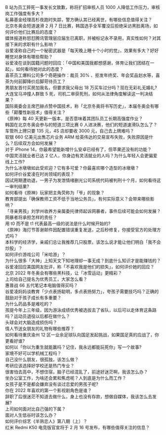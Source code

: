 B 站为员工猝死一事发长文致歉，称将扩招审核人员 1000 人降低工作压力，审核岗工作强度有多大？  
私募基金经理高杉夜跑时失踪，警方确认其已经离世，有哪些信息值得关注？  
北京冬奥会短道速滑 2 月 7 日比赛，韩国选手全军覆没后拒绝采访黑脸离场，如何评价他们比赛后的态度？  
媒体报道称怒怼腾讯管理层应届生已离职，并被标记永不录用，真实性如何？对其接下来的求职有什么影响？  
谷爱凌称自己的一个秘密武器是「每天晚上睡十个小时的觉」，效果有多大？好好睡觉对身体有哪些帮助？  
谷爱凌在谈到国籍问题时回应：「中国和美国我都想感谢，体育让我们团结在一起」，如何看待她对此的态度？  
喜茶员工爆料公司多个奇葩操作：裁员 30% 、拒发年终奖、年会奖品划水等，喜茶为何前脚降价后脚苛待员工？  
男朋友首付买房加我名，但要求我父母出 18 万买车过分吗？现在无彩礼无婚礼?  
大连宝马冲撞人群致 5 死，司机二审获死刑，如何从法律角度解读这一判决结果？  
国际奥委会主席巴赫点赞中国技术，称「北京冬奥将书写历史」，本届冬奥会有哪些「颠覆性新技术」值得关注？  
《原神》每 40 天更新一版本，是否意味着其团队员工长期高强度作业？  
韩国在北京冬奥会参与的短道三项比赛 0 人进决赛，他们的短道速滑队怎么了？  
车管所上牌只要 135 元，4S 店却要收 3000 元，自己去上牌难吗？  
软银 660 亿美元出售芯片业务 ARM 给英伟达的交易宣布失败，失败原因是什么？后续双方会如何发展？  
对于 iPhone 14，你最希望能新增什么安卓已经有了，但苹果还没有的功能？  
中国灵活就业者已达 2 亿人，你身边有灵活就业的人吗？为什么年轻人会更偏爱线上工作?  
为什么冰墩墩如此受欢迎？它有多可爱？你最喜欢哪个造型的冰墩墩？  
如何评价谷爱凌在时尚领域的表现？  
因试用期遭劝退，一男子为发泄情绪删光公司系统代码被判刑十个月，如何看待这一审判结果?  
如何看待《原神》玩家把主角荧称为「爷」的现象？  
教育部提出「确保教师工资不低于当地公务员」，有何实际意义？会带来哪些影响？  
「寻亲男孩」刘学州收养方亲属委托律师起诉网暴者，事件后续可能会如何发展？网暴者将承担怎样的责任？  
用 t0 而不是 t1 代表最高一级的说法是什么时候开始的?  
《原神》海灯节答谢邮件因配置错误重复发送，之后秒修复，你接受官方的处理方式吗？  
本科学的经济学，亲戚们总让我推荐几只股票，该怎么说才能让他们明白「我不会炒股」？  
如何评价游戏公司「米哈游」？  
为什么很多「大神」上知天文下知地理却一事无成？到底什么知识才是能赚钱的？  
谷爱凌回应美国网友批评，称「不喜欢我是他们的损失」，如何评价她的回应？  
北京 2022 年冬奥会有哪些黑科技，让「冰雪运动」更精彩？  
上司给自己提名为优秀员工，大家怎么看？  
惠普战 66 五代笔记本电脑值得买吗？  
谷爱凌妈妈谈教育「少点表扬聪明，多点表扬努力」，夸孩子需要技巧吗？正确的鼓励对于孩子成长有多重要？  
为什么药品多是难吃的？  
孩提今年上三年级，因为游泳成绩优秀被选拔去了省队，以后可以走体育这条路吗？运动员退役以后都在做什么？  
头球会对大脑造成损伤吗？  
情人节送女朋友的礼物有哪些推荐？  
如何看待重庆渝州 12 区一业余足球队向国足发起挑战，如果国足真的应战了，你更看好谁?  
如何以「你以为重生就能赢吗？记住，我永远都能玩死你」写一个故事?  
家境不好可以学机械工程吗？  
自己没什么朋友，很孤独，该怎么做？  
考研应该选择好学校还是热门专业？  
很害怕去高中，不想住宿，脑子已经混乱了，前途好迷茫啊，我该怎么办？  
坐办公室工作，为啥还会累和焦虑呢？人到底是为什么而工作？  
女孩子是不是都会嫌弃没有谈过恋爱的男孩子呢?  
你在 2022 年喜欢的第一个影视剧角色是谁？  
辞职了后很迷茫不知道去做什么，身上也没有存款，想做自媒体，我该怎么去发展?  
上司如何面对比自己强的下属？  
面对人生低谷时该怎么办？  
如何评价综艺《半熟恋人》第八期（上）？  
红米 Redmi K50 电竞版官宣将于 2 月 16  号发布，有哪些值得关注的信息？  
